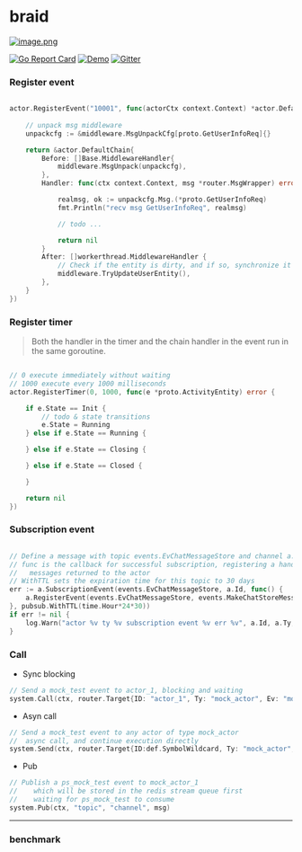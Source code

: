 # braid
> 

[![image.png](https://i.postimg.cc/3xNDLTwR/image.png)](https://postimg.cc/ts0TT8WQ)

[![Go Report Card](https://goreportcard.com/badge/github.com/pojol/braid?style=flat-square)](https://goreportcard.com/report/github.com/pojol/braid)
[![Demo](https://img.shields.io/badge/demo-braid--demo-brightgreen?style=flat-square)](https://github.com/pojol/braid-demo)
[![Gitter](https://img.shields.io/gitter/room/braid/community?color=blue?style=flat-square)](https://matrix.to/#/#braid-world:matrix.org)


### Register event
```go

actor.RegisterEvent("10001", func(actorCtx context.Context) *actor.DefaultChain {
    
    // unpack msg middleware
    unpackcfg := &middleware.MsgUnpackCfg[proto.GetUserInfoReq]{}

    return &actor.DefaultChain{
        Before: []Base.MiddlewareHandler{
            middleware.MsgUnpack(unpackcfg),
        },
        Handler: func(ctx context.Context, msg *router.MsgWrapper) error {

            realmsg, ok := unpackcfg.Msg.(*proto.GetUserInfoReq)
            fmt.Println("recv msg GetUserInfoReq", realmsg)

            // todo ...

            return nil
        }
        After: []workerthread.MiddlewareHandler {
            // Check if the entity is dirty, and if so, synchronize it to the cache
            middleware.TryUpdateUserEntity(),
        },
    }
})
```

### Register timer
> Both the handler in the timer and the chain handler in the event run in the same goroutine.
```go

// 0 execute immediately without waiting
// 1000 execute every 1000 milliseconds
actor.RegisterTimer(0, 1000, func(e *proto.ActivityEntity) error {

    if e.State == Init {
        // todo & state transitions
        e.State = Running
    } else if e.State == Running {

    } else if e.State == Closing {

    } else if e.State == Closed {

    }

    return nil
})

```

### Subscription event
```go

// Define a message with topic events.EvChatMessageStore and channel a.Id (self)
// func is the callback for successful subscription, registering a handler function for
//   messages returned to the actor
// WithTTL sets the expiration time for this topic to 30 days
err := a.SubscriptionEvent(events.EvChatMessageStore, a.Id, func() {
    a.RegisterEvent(events.EvChatMessageStore, events.MakeChatStoreMessage)
}, pubsub.WithTTL(time.Hour*24*30))
if err != nil {
    log.Warn("actor %v ty %v subscription event %v err %v", a.Id, a.Ty, events.EvChatMessageStore, err.Error())
}
```

### Call
* Sync blocking
```go
// Send a mock_test event to actor_1, blocking and waiting
system.Call(ctx, router.Target{ID: "actor_1", Ty: "mock_actor", Ev: "mock_test"}, nil)
```

* Asyn call
```go
// Send a mock_test event to any actor of type mock_actor
//  async call, and continue execution directly
system.Send(ctx, router.Target{ID:def.SymbolWildcard, Ty: "mock_actor",Ev: "mock_test"}, nil)
```

* Pub
```go
// Publish a ps_mock_test event to mock_actor_1
//    which will be stored in the redis stream queue first
//    waiting for ps_mock_test to consume
system.Pub(ctx, "topic", "channel", msg)
```

---

### benchmark